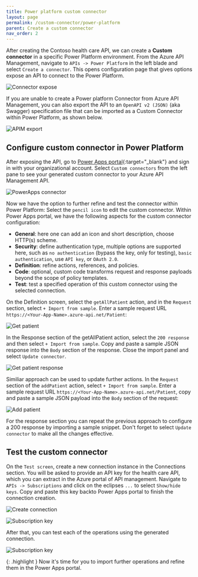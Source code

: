 ```yaml
---
title: Power platform custom connector
layout: page
permalink: /custom-connector/power-platform
parent: Create a custom connector
nav_order: 2
---
```


After creating the Contoso health care API, we can create a **Custom connector** in a specific Power Platform environment.
From the Azure API Management, navigate to `APIs -> Power Platform` in the left blade and select `Create a connector`. This opens configuration page that gives options expose an API to connect to the Power Platform.

![Connector expose](../assets/connector-expose.png)

If you are unable to create a Power platform Connector from Azure API Management, you can also export the API to an `OpenAPI v2 (JSON)` (aka Swagger) specification file that can be imported as a Custom Connector within Power Platform, as shown below.

![APIM export](../assets/apim-export.png)


## Configure custom connector in Power Platform
After exposing the API, go to [Power Apps portal](https://make.powerapps.com){:target="_blank"} and sign in with your organizational account.
Select `Custom connectors` from the left pane to see your generated custom connector to your Azure API Management API.

![PowerApps connector](../assets/powerapps-connector.png)

Now we have the option to further refine and test the connector within Power Platform: Select the `pencil icon` to edit the custom connector.
Within Power Apps portal, we have the following aspects for the custom connector configuration:
- **General**: here one can add an icon and short description, choose HTTP(s) scheme.
- **Security**: define authentication type, multiple options are supported here, such as `no authentication` (bypass the key, only for testing), `basic authentication`, use `API key`, or `OAuth 2.0`.
- **Definition**: refine actions, references, and policies.
- **Code**: optional, custom code transforms request and response payloads beyond the scope of policy templates.
- **Test**: test a specified operation of this custom connector using the selected connection.

On the Definition screen, select the `getAllPatient` action, and in the `Request` section, select `+ Import from sample`. Enter a sample request URL `https://<Your-App-Name>.azure-api.net/Patient`:

![Get patient](../assets/get-all-patient.png)

In the Response section of the getAllPatient action, select the `200 response` and then select `+ Import from sample`. Copy and paste a sample JSON response into the `Body` section of the response. Close the import panel and select `Update connector`.

![Get patient response](../assets/get-all-patient-response.png)

Similiar approach can be used to update further actions. In the `Request` section of the `addPatient` action, select `+ Import from sample`. Enter a sample request URL `https://<Your-App-Name>.azure-api.net/Patient`, copy and paste a sample JSON payload into the `Body` section of the request:

![Add patient](../assets/add-patient.png)

For the response section you can repeat the previous approach to configure a 200 response by importing a sample snippet. Don't forget to select `Update connector` to make all the changes effective.



## Test the custom connector
On the `Test screen`, create a new connection instance in the Connections section. You will be asked to provide an API key for the health care API, which you can extract in the Azure portal of API management. Navigate to `APIs -> Subscriptions` and click on the eclipses `...` to select `Show/hide keys`. Copy and paste this key backto Power Apps portal to finish the connection creation.

![Create connection](../assets/connection.png)

![Subscription key](../assets/subscription-key.png)

After that, you can test each of the operations using the generated connection. 

![Subscription key](../assets/connector-test.png)


{: .highlight }
Now it's time for you to import further operations and refine them in the Power Apps portal.